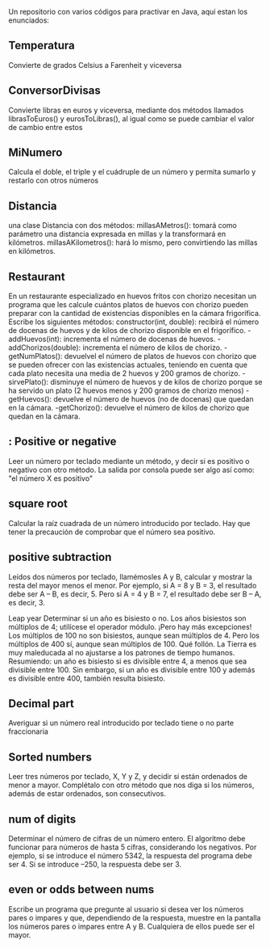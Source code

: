 Un repositorio con varios códigos para practivar en Java, aquí estan los enunciados:

## Temperatura
Convierte de grados Celsius a
Farenheit y viceversa

## ConversorDivisas
Convierte libras en euros y
viceversa, mediante dos métodos llamados librasToEuros() y
eurosToLibras(), al igual como se puede cambiar el valor de cambio entre estos

## MiNumero
Calcula el doble, el triple y 
el cuádruple de un número y permita sumarlo y restarlo con otros números

## Distancia
una clase Distancia con dos métodos:
millasAMetros(): tomará como parámetro una distancia expresada en
millas y la transformará en kilómetros.
millasAKilometros(): hará lo mismo, pero convirtiendo las millas en
kilómetros.

## Restaurant

En un restaurante especializado en huevos fritos con chorizo necesitan un
programa que les calcule cuántos platos de huevos con chorizo pueden
preparar con la cantidad de existencias disponibles en la cámara frigorífica.
Escribe los siguientes métodos:
constructor(int, double): recibirá el número de docenas de huevos y de
kilos de chorizo disponible en el frigorífico.
-addHuevos(int): incrementa el número de docenas de huevos.
-addChorizos(double): incrementa el número de kilos de chorizo.
-getNumPlatos(): devuelvel el número de platos de huevos con chorizo
que se pueden ofrecer con las existencias actuales, teniendo en cuenta
que cada plato necesita una media de 2 huevos y 200 gramos de chorizo.
-sirvePlato(): disminuye el número de huevos y de kilos de chorizo
porque se ha servido un plato (2 huevos menos y 200 gramos de chorizo
menos)
-getHuevos(): devuelve el número de huevos (no de docenas) que quedan
en la cámara.
-getChorizo(): devuelve el número de kilos de chorizo que quedan en la
cámara.

## : Positive or negative
Leer un número por teclado mediante un método, y decir si es positivo o
negativo con otro método. La salida por consola puede ser algo así como: "el
número X es positivo"

## square root
Calcular la raíz cuadrada de un número introducido por teclado. Hay que
tener la precaución de comprobar que el número sea positivo.

## positive subtraction
Leídos dos números por teclado, llamémosles A y B, calcular y mostrar la
resta del mayor menos el menor. Por ejemplo, si A = 8 y B = 3, el resultado
debe ser A – B, es decir, 5. Pero si A = 4 y B = 7, el resultado debe ser B – A,
es decir, 3.

 Leap year
Determinar si un año es bisiesto o no. Los años bisiestos son múltiplos de 4;
utilícese el operador módulo. ¡Pero hay más excepciones! Los múltiplos de
100 no son bisiestos, aunque sean múltiplos de 4. Pero los múltiplos de 400
sí, aunque sean múltiplos de 100. Qué follón. La Tierra es muy maleducada
al no ajustarse a los patrones de tiempo humanos.
Resumiendo: un año es bisiesto si es divisible entre 4, a menos que sea
divisible entre 100. Sin embargo, si un año es divisible entre 100 y además es
divisible entre 400, también resulta bisiesto.

## Decimal part
Averiguar si un número real introducido por teclado tiene o no parte
fraccionaria

## Sorted numbers
Leer tres números por teclado, X, Y y Z, y decidir si están ordenados de
menor a mayor. Complétalo con otro método que nos diga si los números,
además de estar ordenados, son consecutivos.

## num of digits
Determinar el número de cifras de un número entero. El algoritmo debe
funcionar para números de hasta 5 cifras, considerando los negativos. Por
ejemplo, si se introduce el número 5342, la respuesta del programa debe ser
4. Si se introduce –250, la respuesta debe ser 3.

## even or odds between nums
Escribe un programa que pregunte al usuario si desea ver los números pares o
impares y que, dependiendo de la respuesta, muestre en la pantalla los
números pares o impares entre A y B. Cualquiera de ellos puede ser el mayor.